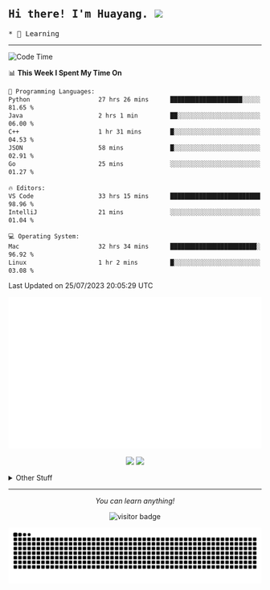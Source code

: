 <h2>
    <samp>Hi there! I'm Huayang. <img src="https://media.giphy.com/media/mGcNjsfWAjY5AEZNw6/giphy.gif" width="50"></samp>
</h2>
<p>
    <samp>
        * 🧐 Learning
    </samp>
</p>

<hr>

<!--START_SECTION:waka-->
![Code Time](http://img.shields.io/badge/Code%20Time-1%2C153%20hrs%201%20min-blue)

📊 **This Week I Spent My Time On** 

```text
💬 Programming Languages: 
Python                   27 hrs 26 mins      ████████████████████░░░░░   81.65 % 
Java                     2 hrs 1 min         ██░░░░░░░░░░░░░░░░░░░░░░░   06.00 % 
C++                      1 hr 31 mins        █░░░░░░░░░░░░░░░░░░░░░░░░   04.53 % 
JSON                     58 mins             █░░░░░░░░░░░░░░░░░░░░░░░░   02.91 % 
Go                       25 mins             ░░░░░░░░░░░░░░░░░░░░░░░░░   01.27 % 

🔥 Editors: 
VS Code                  33 hrs 15 mins      █████████████████████████   98.96 % 
IntelliJ                 21 mins             ░░░░░░░░░░░░░░░░░░░░░░░░░   01.04 % 

💻 Operating System: 
Mac                      32 hrs 34 mins      ████████████████████████░   96.92 % 
Linux                    1 hr 2 mins         █░░░░░░░░░░░░░░░░░░░░░░░░   03.08 % 
```


 Last Updated on 25/07/2023 20:05:29 UTC
<!--END_SECTION:waka-->

<p align="center">
    <img src="/github-metrics.svg" alt="github metrics" style='visibility:visible'>
</p>
<p align="center">
    <img src="https://api.githubtrends.io/user/svg/XmchxUp/langs?time_range=one_year&theme=classic">
    <img src="https://api.githubtrends.io/user/svg/XmchxUp/repos?time_range=one_year&include_private=True&group=private&theme=classic">
</p>

<details>
  <summary>Other Stuff</summary>
  <br />
<!--   
  <p align="left">
    <img height="180em" src="https://github-readme-streak-stats.herokuapp.com/?user=GuillaumeFalourd" />
    
  </p> -->

  * 🏆 Some GitHub statistical reports:
  
  <img width="100%" src="https://github-profile-trophy.vercel.app/?username=xmchxup&column=7">
  <p align="left">  
    <img height="180em" src="https://github-readme-stats.vercel.app/api?username=xmchxup&hide_border=true&show_icons=true&include_all_commits=true&bg_color=0,EC6C6C,FFD479,FFFC79,73FA79&theme=graywhite&locale=en" />
    <img height="180em" src="https://github-readme-stats.vercel.app/api/top-langs/?username=xmchxup&hide=css,scss,html&langs_count=8&hide_border=true&layout=compact&bg_color=0,73FA79,73FDFF,D783FF&theme=graywhite&locale=en" />
  </p>
  
  <img width="100%" src="https://github-profile-summary-cards.vercel.app/api/cards/profile-details?username=xmchxup&theme=github" />
 
</a>
</details>
<hr>
<p align="center">
    <i>You can learn anything!</i>
    <p align="center">
        <img src="https://visitor-badge.laobi.icu/badge?page_id=xmchxup" alt="visitor badge"/>       
    </p>
</p>

<picture>
  <source media="(prefers-color-scheme: dark)" srcset="https://raw.githubusercontent.com/XmchxUp/XmchxUp/output/github-snake-dark.svg" />
  <source media="(prefers-color-scheme: light)" srcset="https://raw.githubusercontent.com/XmchxUp/XmchxUp/output/github-snake.svg" />
  <img alt="github-snake" src="https://raw.githubusercontent.com/XmchxUp/XmchxUp/output/github-snake.svg" />
</picture>



